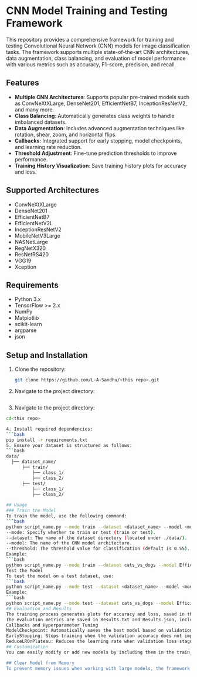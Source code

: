 # CNN Model Training and Testing Framework

This repository provides a comprehensive framework for training and testing Convolutional Neural Network (CNN) models for image classification tasks. The framework supports multiple state-of-the-art CNN architectures, data augmentation, class balancing, and evaluation of model performance with various metrics such as accuracy, F1-score, precision, and recall.

## Features
- **Multiple CNN Architectures**: Supports popular pre-trained models such as ConvNeXtXLarge, DenseNet201, EfficientNetB7, InceptionResNetV2, and many more.
- **Class Balancing**: Automatically generates class weights to handle imbalanced datasets.
- **Data Augmentation**: Includes advanced augmentation techniques like rotation, shear, zoom, and horizontal flips.
- **Callbacks**: Integrated support for early stopping, model checkpoints, and learning rate reduction.
- **Threshold Adjustment**: Fine-tune prediction thresholds to improve performance.
- **Training History Visualization**: Save training history plots for accuracy and loss.

## Supported Architectures
- ConvNeXtXLarge
- DenseNet201
- EfficientNetB7
- EfficientNetV2L
- InceptionResNetV2
- MobileNetV3Large
- NASNetLarge
- RegNetX320
- ResNetRS420
- VGG19
- Xception

## Requirements
- Python 3.x
- TensorFlow >= 2.x
- NumPy
- Matplotlib
- scikit-learn
- argparse
- json

## Setup and Installation
1. Clone the repository:
   ```bash
   git clone https://github.com/L-A-Sandhu/<this repo>.git
2. Navigate to the project directory:
   ```bash

3. Navigate to the project directory:
```bash
cd<this repo>

4. Install required dependencies:
```bash
pip install -r requirements.txt
5. Ensure your dataset is structured as follows:
```bash
data/
  ├── dataset_name/
      ├── train/
          ├── class_1/
          ├── class_2/
      ├── test/
          ├── class_1/
          ├── class_2/

## Usage
### Train the Model
To train the model, use the following command:
```bash
python script_name.py --mode train --dataset <dataset_name> --model <model_name> --threshold <threshold_value>
--mode: Specify whether to train or test (train or test).
--dataset: The name of the dataset directory (located under ./data/).
--model: The name of the CNN model architecture.
--threshold: The threshold value for classification (default is 0.55).
Example:
```bash
python script_name.py --mode train --dataset cats_vs_dogs --model EfficientNetB7 --threshold 0.6
Test the Model
To test the model on a test dataset, use:
```bash
python script_name.py --mode test --dataset <dataset_name> --model <model_name>
Example:
```bash
python script_name.py --mode test --dataset cats_vs_dogs --model EfficientNetB7
## Evaluation and Results
The training process generates plots for accuracy and loss, saved in the ./checkpoint/<dataset>/<model>/history_plot.png.
The evaluation metrics are saved in Results.txt and Results.json, including accuracy, F1-score, precision, recall, and confusion matrix.
Callbacks and Hyperparameter Tuning
ModelCheckpoint: Automatically saves the best model based on validation accuracy.
EarlyStopping: Stops training when the validation accuracy does not improve for 5 consecutive epochs.
ReduceLROnPlateau: Reduces the learning rate when validation loss stagnates.
## Customization
You can easily modify or add new models by including them in the train_model() and test_model() functions. Use pre-trained models from TensorFlow's keras.applications.

## Clear Model from Memory
To prevent memory issues when working with large models, the framework provides the clear_model() function that clears the model from memory after training or testing.


